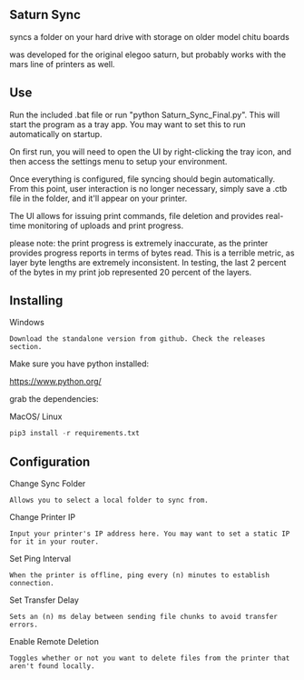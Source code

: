 ## Saturn Sync
    
syncs a folder on your hard drive with storage on older model chitu boards

was developed for the original elegoo saturn, but probably works with the
mars line of printers as well.

## Use

Run the included .bat file or run "python Saturn_Sync_Final.py". This will start the program as a tray app. You may want to set this to run automatically on startup.

On first run, you will need to open the UI by right-clicking the tray icon, and then access the settings menu to setup your environment.

Once everything is configured, file syncing should begin automatically. From this point, user interaction is no longer necessary, simply save a .ctb file in the folder, and it'll appear on your printer.

The UI allows for issuing print commands, file deletion and provides real-time monitoring of uploads and print progress.

please note: the print progress is extremely inaccurate, as the printer provides progress reports in terms of bytes read. This is a terrible metric, as layer byte lengths are extremely inconsistent. In testing, the last 2 percent of the bytes in my print job represented 20 percent of the layers.

## Installing
Windows
```
Download the standalone version from github. Check the releases section.
```

Make sure you have python installed:

https://www.python.org/

grab the dependencies:

MacOS/ Linux
```python
pip3 install -r requirements.txt
```

## Configuration

Change Sync Folder
```
Allows you to select a local folder to sync from.
```

Change Printer IP
```
Input your printer's IP address here. You may want to set a static IP for it in your router.
```

Set Ping Interval
```
When the printer is offline, ping every (n) minutes to establish connection.
```

Set Transfer Delay
```
Sets an (n) ms delay between sending file chunks to avoid transfer errors.
```

Enable Remote Deletion
```
Toggles whether or not you want to delete files from the printer that aren't found locally.
```
